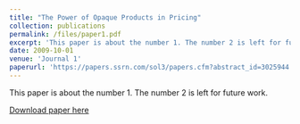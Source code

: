 ```yaml
---
title: "The Power of Opaque Products in Pricing"
collection: publications
permalink: /files/paper1.pdf
excerpt: 'This paper is about the number 1. The number 2 is left for future work.'
date: 2009-10-01
venue: 'Journal 1'
paperurl: 'https://papers.ssrn.com/sol3/papers.cfm?abstract_id=3025944'
---
```

This paper is about the number 1. The number 2 is left for future work.

[Download paper here](https://papers.ssrn.com/sol3/papers.cfm?abstract_id=3025944)
